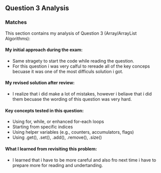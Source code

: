 ## Question 3 Analysis
### Matches

This section contains my analysis of Question 3 (Array/ArrayList Algorithms):

#### My initial approach during the exam:
- Same stragety to start the code while reading the question.
- For this question i was very calful to rereade all of the key conceps becuase it was one of the most difficuls solution i got.
  
#### My revised solution after review:
- I realize that i did make a lot of mistakes, however i beliave that i did them becuase the wording of this question was very hard.
  
#### Key concepts tested in this question:
- Using for, while, or enhanced for-each loops
- Starting from specific indices
- Using helper variables (e.g., counters, accumulators, flags)
- Using .get(), .set(), .add(), .remove(), .size()
  
#### What I learned from revisiting this problem:
- I learned that i have to be more careful and also fro next time i have to prepare more for reading and undertanding.
